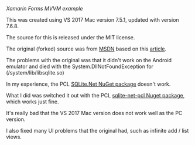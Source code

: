 *Xamarin Forms MVVM example*

This was created using VS 2017 Mac version 7.5.1, updated with version 7.6.8.

The source for this is released under the MIT license. 

The original (forked) source was from [MSDN](https://code.msdn.microsoft.com/windowsapps/SQlite-sample-for-c4293b10) based on this [article](https://bsubramanyamraju.blogspot.com/2018/03/xamarinforms-mvvm-sqlite-sample-for.html).

The problems with the original was that it didn't work on the Android emulator and died with the System.DllNotFoundException for (/system/lib/libsqlite.so)

In my experience, the PCL [SQLite.Net NuGet package](https://www.nuget.org/packages/SQLite.Net-PCL) doesn't work.

What I did was switched it out with the PCL [sqlite-net-pcl Nuget package](https://www.nuget.org/packages/sqlite-net-pcl/1.4.118), which works just fine.

It's really bad that the VS 2017 Mac version does not work well as the PC version.

I also fixed many UI problems that the original had, such as infinite add / list views.